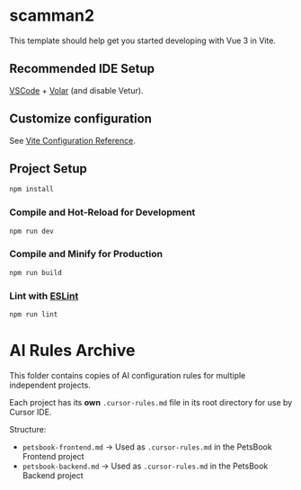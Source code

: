 # scamman2

This template should help get you started developing with Vue 3 in Vite.

## Recommended IDE Setup

[VSCode](https://code.visualstudio.com/) + [Volar](https://marketplace.visualstudio.com/items?itemName=Vue.volar) (and disable Vetur).

## Customize configuration

See [Vite Configuration Reference](https://vite.dev/config/).

## Project Setup

```sh
npm install
```

### Compile and Hot-Reload for Development

```sh
npm run dev
```

### Compile and Minify for Production

```sh
npm run build
```

### Lint with [ESLint](https://eslint.org/)

```sh
npm run lint
```


# AI Rules Archive

This folder contains copies of AI configuration rules for multiple independent projects.

Each project has its **own** `.cursor-rules.md` file in its root directory for use by Cursor IDE.

Structure:
- `petsbook-frontend.md` → Used as `.cursor-rules.md` in the PetsBook Frontend project
- `petsbook-backend.md` → Used as `.cursor-rules.md` in the PetsBook Backend project